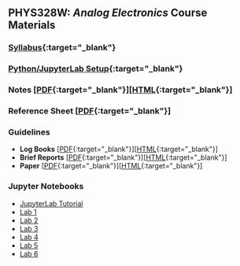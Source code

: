## PHYS328W: *Analog Electronics* Course Materials 

### [Syllabus](syllabus.html){:target="_blank"}

### [Python/JupyterLab Setup](jupyter.html){:target="_blank"}

### Notes [[PDF](notes/p328_notes.pdf){:target="_blank"}][[HTML](notes/p328_notes/p328_notes.html){:target="_blank"}]

### Reference Sheet [[PDF](ref/p328_ref.pdf){:target="_blank"}]

### Guidelines
- **Log Books** [[PDF](guides/p328_log_guide.pdf){:target="_blank"}][[HTML](guides/p328_log_guide.html){:target="_blank"}]
- **Brief Reports** [[PDF](guides/p328_report_guide.pdf){:target="_blank"}][[HTML](guides/p328_report_guide.html){:target="_blank"}]
- **Paper** [[PDF](guides/p328_paper_guide.pdf){:target="_blank"}][[HTML](guides/p328_paper_guide.html){:target="_blank"}]

### Jupyter Notebooks
- [JupyterLab Tutorial](labs/JupyterLabTutorial.ipynb)
- [Lab 1](labs/PHYS328_Lab1.ipynb)
- [Lab 2](labs/PHYS328_Lab2.ipynb)
- [Lab 3](labs/PHYS328_Lab3.ipynb)
- [Lab 4](labs/PHYS328_Lab4.ipynb)
- [Lab 5](labs/PHYS328_Lab5.ipynb)
- [Lab 6](labs/PHYS328_Lab6.ipynb)
